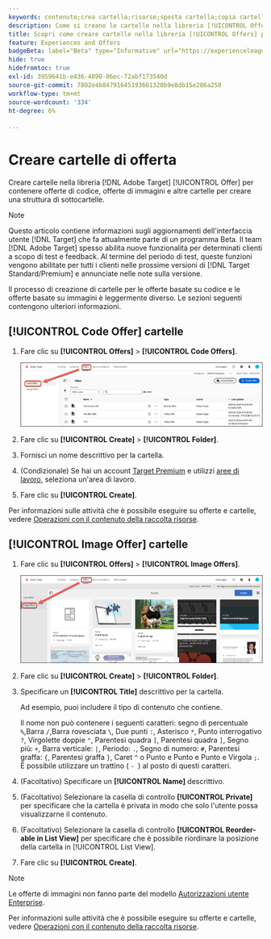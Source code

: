 ```yaml
---
keywords: contenuto;crea cartella;risorse;sposta cartella;copia cartella;elimina cartella;scarica cartella;cartella
description: Come si creano le cartelle nella libreria [!UICONTROL Offers]?
title: Scopri come creare cartelle nella libreria [!UICONTROL Offers] per contenere offerte di codice e immagini e altre cartelle.
feature: Experiences and Offers
badgeBeta: label="Beta" type="Informative" url="https://experienceleague.adobe.com/docs/target/using/introduction/intro.html?lang=it#beta newtab=true" tooltip="Cosa sono le funzioni beta in [!DNL Adobe Target]."
hide: true
hidefromtoc: true
exl-id: 3959641b-e436-4890-86ec-72abf173540d
source-git-commit: 7802e4b84791645193661320b9e8db15e286a250
workflow-type: tm+mt
source-wordcount: '334'
ht-degree: 6%

---
```


# Creare cartelle di offerta

Creare cartelle nella libreria [!DNL Adobe Target] [!UICONTROL Offer] per contenere offerte di codice, offerte di immagini e altre cartelle per creare una struttura di sottocartelle.

>[!NOTE]
>
>Questo articolo contiene informazioni sugli aggiornamenti dell&#39;interfaccia utente [!DNL Target] che fa attualmente parte di un programma Beta. Il team [!DNL Adobe Target] spesso abilita nuove funzionalità per determinati clienti a scopo di test e feedback. Al termine del periodo di test, queste funzioni vengono abilitate per tutti i clienti nelle prossime versioni di [!DNL Target Standard/Premium] e annunciate nelle note sulla versione.

Il processo di creazione di cartelle per le offerte basate su codice e le offerte basate su immagini è leggermente diverso. Le sezioni seguenti contengono ulteriori informazioni.

## [!UICONTROL Code Offer] cartelle

1. Fare clic su **[!UICONTROL Offers]** > **[!UICONTROL Code Offers]**.

   ![Scheda Offerte codice](/help/main/c-experiences/c-manage-content/assets/code-offers-tab-new.png)

1. Fare clic su **[!UICONTROL Create]** > **[!UICONTROL Folder]**.

1. Fornisci un nome descrittivo per la cartella.

1. (Condizionale) Se hai un account [Target Premium](/help/main/c-intro/intro.md#premium) e utilizzi [aree di lavoro](/help/main/administrating-target/c-user-management/property-channel/properties-overview.md##section_B82EB409B67C4D9D9D20CE30E48DB1DC), seleziona un&#39;area di lavoro.

1. Fare clic su **[!UICONTROL Create]**.

Per informazioni sulle attività che è possibile eseguire su offerte e cartelle, vedere [Operazioni con il contenuto della raccolta risorse](/help/main/c-experiences/c-manage-content/assets-working.md).

## [!UICONTROL Image Offer] cartelle

1. Fare clic su **[!UICONTROL Offers]** > **[!UICONTROL Image Offers]**.

   ![Scheda Offerte immagine](/help/main/c-experiences/c-manage-content/assets/image-offers-tab-new.png)

1. Fare clic su **[!UICONTROL Create]** > **[!UICONTROL Folder]**.
1. Specificare un **[!UICONTROL Title]** descrittivo per la cartella.

   Ad esempio, puoi includere il tipo di contenuto che contiene.

   Il nome non può contenere i seguenti caratteri: segno di percentuale `%`,Barra `/`,Barra rovesciata `\`, Due punti `:`, Asterisco `*`, Punto interrogativo `?`, Virgolette doppie `"`, Parentesi quadra `[`, Parentesi quadra `]`, Segno più: `+`, Barra verticale: `|`, Periodo: `.`, Segno di numero: `#`, Parentesi graffa: `{`, Parentesi graffa `}`, Caret `^` o Punto e Punto e Punto e Virgola `;`. È possibile utilizzare un trattino ( `- `) al posto di questi caratteri.

1. (Facoltativo) Specificare un **[!UICONTROL Name]** descrittivo.
1. (Facoltativo) Selezionare la casella di controllo **[!UICONTROL Private]** per specificare che la cartella è privata in modo che solo l&#39;utente possa visualizzarne il contenuto.

1. (Facoltativo) Selezionare la casella di controllo **[!UICONTROL Reorder-able in List View]** per specificare che è possibile riordinare la posizione della cartella in [!UICONTROL List View].

1. Fare clic su **[!UICONTROL Create]**.

>[!NOTE]
>
>Le offerte di immagini non fanno parte del modello [Autorizzazioni utente Enterprise](/help/main/administrating-target/c-user-management/property-channel/property-channel.md).

Per informazioni sulle attività che è possibile eseguire su offerte e cartelle, vedere [Operazioni con il contenuto della raccolta risorse](/help/main/c-experiences/c-manage-content/assets-working.md).
